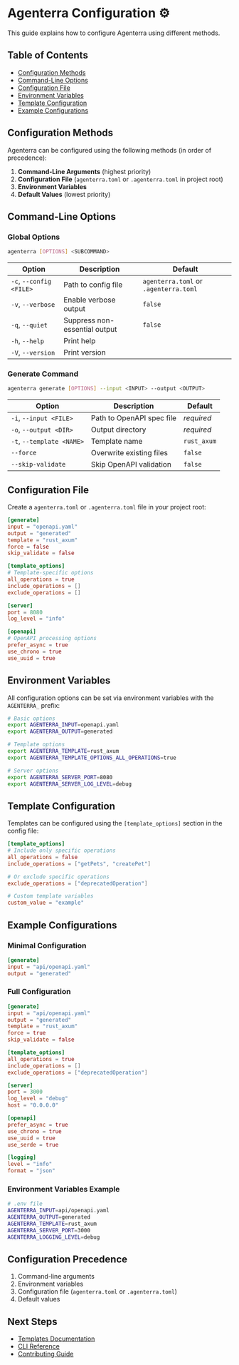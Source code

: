 # Agenterra Configuration ⚙️

This guide explains how to configure Agenterra using different methods.

## Table of Contents
- [Configuration Methods](#configuration-methods)
- [Command-Line Options](#command-line-options)
- [Configuration File](#configuration-file)
- [Environment Variables](#environment-variables)
- [Template Configuration](#template-configuration)
- [Example Configurations](#example-configurations)

## Configuration Methods

Agenterra can be configured using the following methods (in order of precedence):

1. **Command-Line Arguments** (highest priority)
2. **Configuration File** (`agenterra.toml` or `.agenterra.toml` in project root)
3. **Environment Variables**
4. **Default Values** (lowest priority)

## Command-Line Options

### Global Options

```bash
agenterra [OPTIONS] <SUBCOMMAND>
```

| Option | Description | Default |
|--------|-------------|---------|
| `-c`, `--config <FILE>` | Path to config file | `agenterra.toml` or `.agenterra.toml` |
| `-v`, `--verbose` | Enable verbose output | `false` |
| `-q`, `--quiet` | Suppress non-essential output | `false` |
| `-h`, `--help` | Print help | |
| `-V`, `--version` | Print version | |

### Generate Command

```bash
agenterra generate [OPTIONS] --input <INPUT> --output <OUTPUT>
```

| Option | Description | Default |
|--------|-------------|---------|
| `-i`, `--input <FILE>` | Path to OpenAPI spec file | *required* |
| `-o`, `--output <DIR>` | Output directory | *required* |
| `-t`, `--template <NAME>` | Template name | `rust_axum` |
| `--force` | Overwrite existing files | `false` |
| `--skip-validate` | Skip OpenAPI validation | `false` |

## Configuration File

Create a `agenterra.toml` or `.agenterra.toml` file in your project root:

```toml
[generate]
input = "openapi.yaml"
output = "generated"
template = "rust_axum"
force = false
skip_validate = false

[template_options]
# Template-specific options
all_operations = true
include_operations = []
exclude_operations = []

[server]
port = 8080
log_level = "info"

[openapi]
# OpenAPI processing options
prefer_async = true
use_chrono = true
use_uuid = true
```

## Environment Variables

All configuration options can be set via environment variables with the `AGENTERRA_` prefix:

```bash
# Basic options
export AGENTERRA_INPUT=openapi.yaml
export AGENTERRA_OUTPUT=generated

# Template options
export AGENTERRA_TEMPLATE=rust_axum
export AGENTERRA_TEMPLATE_OPTIONS_ALL_OPERATIONS=true

# Server options
export AGENTERRA_SERVER_PORT=8080
export AGENTERRA_SERVER_LOG_LEVEL=debug
```

## Template Configuration

Templates can be configured using the `[template_options]` section in the config file:

```toml
[template_options]
# Include only specific operations
all_operations = false
include_operations = ["getPets", "createPet"]

# Or exclude specific operations
exclude_operations = ["deprecatedOperation"]

# Custom template variables
custom_value = "example"
```

## Example Configurations

### Minimal Configuration

```toml
[generate]
input = "api/openapi.yaml"
output = "generated"
```

### Full Configuration

```toml
[generate]
input = "api/openapi.yaml"
output = "generated"
template = "rust_axum"
force = true
skip_validate = false

[template_options]
all_operations = true
include_operations = []
exclude_operations = ["deprecatedOperation"]

[server]
port = 3000
log_level = "debug"
host = "0.0.0.0"

[openapi]
prefer_async = true
use_chrono = true
use_uuid = true
use_serde = true

[logging]
level = "info"
format = "json"
```

### Environment Variables Example

```bash
# .env file
AGENTERRA_INPUT=api/openapi.yaml
AGENTERRA_OUTPUT=generated
AGENTERRA_TEMPLATE=rust_axum
AGENTERRA_SERVER_PORT=3000
AGENTERRA_LOGGING_LEVEL=debug
```

## Configuration Precedence

1. Command-line arguments
2. Environment variables
3. Configuration file (`agenterra.toml` or `.agenterra.toml`)
4. Default values

## Next Steps

- [Templates Documentation](TEMPLATES.md)
- [CLI Reference](CLI_REFERENCE.md)
- [Contributing Guide](../CONTRIBUTING.md)
